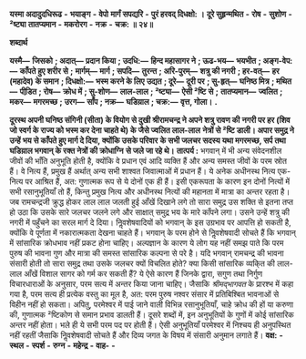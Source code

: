  **यस्मा अदादुदधिरूढ** **-** **भयाङ्ग** **-** **वेपो** **मार्गं सपद्यरि** **-** **पुरं हरवद् दिधक्षो: ।** **दूरे सुहृन्मथित** **-** **रोष** **-** **सुशोण** **-** **²ष्ट्या** **तातप्यमान** **-** **मकरोरग** **-** **नक्र** **-** **चक्र: ॥ २४॥** 

**शब्दार्थ** 

**यस्मै—** **जिसको** **; अदात्—** **प्रदान किया** **; उदधि:—** **हिन्द महासागर ने** **; ऊढ-भय—** **भयभीत** **; अङ्ग-वेप:—** **काँपते हुए शरीर से** **;** **मार्गम्—** **मार्ग** **; सपदि—** **तुरन्त** **; अरि-पुरम्—** **शत्रु की नगरी** **; हर-वत्—** **हर (महादेव) के समान** **; दिधक्षो:—** **भस्म करने के लिए** **उद्यत** **; दूरे—** **दूरी पर** **; सु-हृत्—** **घनिष्ठ मित्र** **; मथित—** **पीडि़त** **; रोष—** **क्रोध में** **; सु-शोण—** **लाल-लाल** **; ²ष्ट्या—** **ऐसी ²ष्टि से** **;** **तातप्यमान—** **ज्वलित** **; मकर—** **मगरमच्छ** **; उरग—** **साँप** **; नक्र—** **घडिय़ाल** **; चक्र:—** **वृत्त, गोला।** **.** 

**दूरस्थ अपनी घनिष्ठ संगिनी (सीता) के वियोग से दुखी श्रीरामचन्द्र ने अपने शत्रु रावण की** **नगरी पर हर (शिव जो स्वर्ग के राज्य को भस्म कर देना चाहते थे) के जैसे ज्वलित लाल-लाल** **नेत्रों से ²ष्टि डाली। अपार समुद्र ने उन्हें भय से काँपते हुए मार्ग दे दिया, क्योंकि उसके परिवार** **के सभी जलचर सदस्य यथा मगरमच्छ, सर्प तथा घडिय़ाल भगवान् के रक्त नेत्रों की क्रोधाग्नि** **से जले जा रहे थे।** **तात्पर्य :** भगवान् में भी अन्य संवेदनशील जीवों की भाँति अनुभूति होती है, क्योंकि वे प्रधान एवं आदि व्यक्ति हैं और अन्य समस्त जीवों के परम स्रोत हैं। वे नित्य हैं, प्रमुख हैं अर्थात् अन्य सभी शाश्वत जिवात्माओं में प्रधान हैं। ये अनेक अधीनस्थ नित्य एक-नित्य पर आश्रित हैं, अत: गुणात्मक रूप से ये दोनों एक ही हैं। इसी एकरूपता के कारण इन दोनों नित्यों में सभी रसानुभूतियाँ तो हैं, किन्तु प्रमुख नित्य और अधीनस्थ नित्यों की महानता में मात्रा का अन्तर रहता है। जब रामचन्द्रजी क्रुद्ध होकर लाल लाल जलती हुई आँखें दिखाने लगे तो सारा समुद्र उस शक्ति से इतना तप्त हो उठा कि उसके सारे जलचर जलने लगे और साक्षात् समुद्र भय के मारे काँपने लगा। उसने उन्हें शत्रु की नगरी में पहुँचने का सरल मार्ग दे दिया। निॢवशेषवादियों को भगवान् के इस उग्रभाव पर आपत्ति हो सकती है, क्योंकि वे पूर्णता में नकारात्मकता देखना चाहते हैं। भगवान् के परम होने से निॢवशेषवादी सोचते हैं कि भगवान् में सांसारिक क्रोधभाव नहीं प्रकट होना चाहिए। अल्पज्ञान के कारण ये लोग यह नहीं समझ पाते कि परम पुरुष की भावना गुण और मात्रा की समस्त सांसारिक कल्पना से परे है। यदि भगवान् रामचन्द्र की भावना संसारी होती तो सारा समुद्र तथा उसके जलचर क्यों विचलित होते? क्या किसी सांसारिक व्यकि्त की लाल-लाल आँखें विशाल सागर को गर्म कर सकती हैं? ये ऐसे कारण हैं जिनके द्वारा, सगुण तथा निर्गुण विचारधाराओं के अनुसार, परम सत्य में अन्तर किया जाना चाहिए। जैसाकि *श्रीमद्भागवत* के प्रारश्भ में कहा गया है, परम सत्य ही प्रत्येक वस्तु का मूल है, अत: परम पुरुष नश्वर संसार में प्रतिबिश्बित भावनाओं से विहीन नहीं हो सकता। अपितु, परमेश्वर में पाई जाने वाली विभिन्न रसानुभूतियाँ, चाहे क्रोध की हों या करुणा की, गुणात्मक ²ष्टिकोण से समान प्रभाव डालती हैं। दूसरे शब्दों में, इन अनुभूतियों के गुणों में कोई सांसारिक अन्तर नहीं होता। भले ही ये सभी परम पद पर होती हैं। ऐसी अनुभूतियाँ परमेश्वर में निश्चय ही अनुपस्थित नहीं रहतीं जैसाकि निॢवशेषवादी सोचते हैं और दिव्य जगत के विषय में संसारी अनुमान लगाते हैं।  **वक्ष:** **-** **स्थल** **-** **स्पर्श** **-** **रुग्न** **-** **महेन्द्र** **-** **वाह-** **-** 